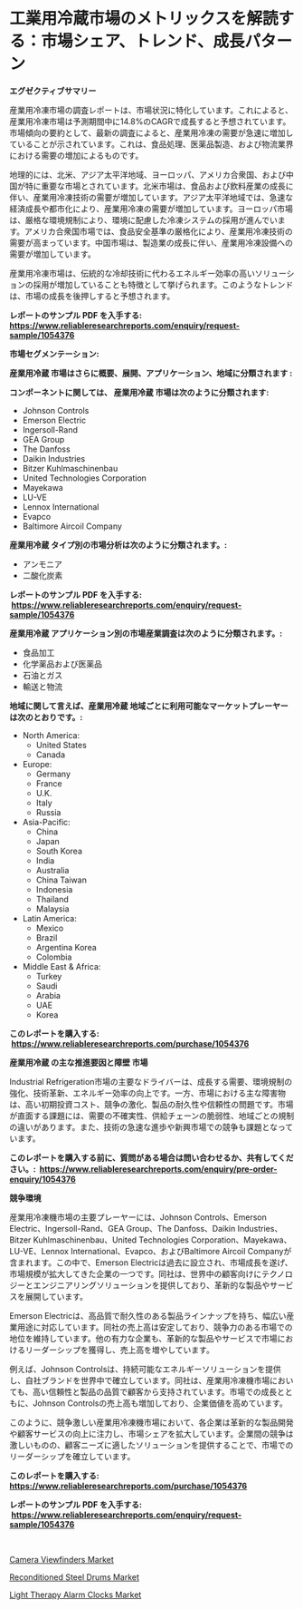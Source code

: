<p><h1>工業用冷蔵市場のメトリックスを解読する：市場シェア、トレンド、成長パターン</h1></p><p><strong>エグゼクティブサマリー</strong></p>
<p><p>産業用冷凍市場の調査レポートは、市場状況に特化しています。これによると、産業用冷凍市場は予測期間中に14.8%のCAGRで成長すると予想されています。市場傾向の要約として、最新の調査によると、産業用冷凍の需要が急速に増加していることが示されています。これは、食品処理、医薬品製造、および物流業界における需要の増加によるものです。</p><p>地理的には、北米、アジア太平洋地域、ヨーロッパ、アメリカ合衆国、および中国が特に重要な市場とされています。北米市場は、食品および飲料産業の成長に伴い、産業用冷凍技術の需要が増加しています。アジア太平洋地域では、急速な経済成長や都市化により、産業用冷凍の需要が増加しています。ヨーロッパ市場は、厳格な環境規制により、環境に配慮した冷凍システムの採用が進んでいます。アメリカ合衆国市場では、食品安全基準の厳格化により、産業用冷凍技術の需要が高まっています。中国市場は、製造業の成長に伴い、産業用冷凍設備への需要が増加しています。</p><p>産業用冷凍市場は、伝統的な冷却技術に代わるエネルギー効率の高いソリューションの採用が増加していることも特徴として挙げられます。このようなトレンドは、市場の成長を後押しすると予想されます。</p></p>
<p><strong>レポートのサンプル PDF を入手する: <a href="https://www.reliableresearchreports.com/enquiry/request-sample/1054376">https://www.reliableresearchreports.com/enquiry/request-sample/1054376</a></strong></p>
<p><strong>市場セグメンテーション:</strong></p>
<p><strong> 産業用冷蔵 市場はさらに概要、展開、アプリケーション、地域に分類されます :</strong></p>
<p><strong>コンポーネントに関しては、 産業用冷蔵 市場は次のように分類されます: &nbsp;</strong></p>
<p><ul><li>Johnson Controls</li><li>Emerson Electric</li><li>Ingersoll-Rand</li><li>GEA Group</li><li>The Danfoss</li><li>Daikin Industries</li><li>Bitzer Kuhlmaschinenbau</li><li>United Technologies Corporation</li><li>Mayekawa</li><li>LU-VE</li><li>Lennox International</li><li>Evapco</li><li>Baltimore Aircoil Company</li></ul></p>
<p><strong> 産業用冷蔵 タイプ別の市場分析は次のように分類されます。:</strong></p>
<p><ul><li>アンモニア</li><li>二酸化炭素</li></ul></p>
<p><strong>レポートのサンプル PDF を入手する: &nbsp;<a href="https://www.reliableresearchreports.com/enquiry/request-sample/1054376">https://www.reliableresearchreports.com/enquiry/request-sample/1054376</a></strong></p>
<p><strong> 産業用冷蔵 アプリケーション別の市場産業調査は次のように分類されます。:</strong></p>
<p><ul><li>食品加工</li><li>化学薬品および医薬品</li><li>石油とガス</li><li>輸送と物流</li></ul></p>
<p><strong>地域に関して言えば、産業用冷蔵 地域ごとに利用可能なマーケットプレーヤーは次のとおりです。:</strong></p>
<p><ul>
    <li>
        North America:
        <ul>
            <li>United States</li>
            <li>Canada</li>
        </ul>
    </li>
    <li>
        Europe:
        <ul>
            <li>Germany</li>
            <li>France</li>
            <li>U.K.</li>
            <li>Italy</li>
            <li>Russia</li>
        </ul>
    </li>
    <li>
        Asia-Pacific:
        <ul>
            <li>China</li>
            <li>Japan</li>
            <li>South Korea</li>
            <li>India</li>
            <li>Australia</li>
            <li>China Taiwan</li>
            <li>Indonesia</li>
            <li>Thailand</li>
            <li>Malaysia</li>
        </ul>
    </li>
    <li>
        Latin America:
        <ul>
            <li>Mexico</li>
            <li>Brazil</li>
            <li>Argentina Korea</li>
            <li>Colombia</li>
        </ul>
    </li>
    <li>
        Middle East & Africa:
        <ul>
            <li>Turkey</li>
            <li>Saudi</li>
            <li>Arabia</li>
            <li>UAE</li>
            <li>Korea</li>
        </ul>
    </li>
    </ul></p>
<p><strong>このレポートを購入する: &nbsp;<a href="https://www.reliableresearchreports.com/purchase/1054376">https://www.reliableresearchreports.com/purchase/1054376</a></strong></p>
<p><strong>産業用冷蔵 の主な推進要因と障壁 市場</strong></p>
<p><p>Industrial Refrigeration市場の主要なドライバーは、成長する需要、環境規制の強化、技術革新、エネルギー効率の向上です。一方、市場における主な障害物は、高い初期投資コスト、競争の激化、製品の耐久性や信頼性の問題です。市場が直面する課題には、需要の不確実性、供給チェーンの脆弱性、地域ごとの規制の違いがあります。また、技術の急速な進歩や新興市場での競争も課題となっています。</p></p>
<p><strong>このレポートを購入する前に、質問がある場合は問い合わせるか、共有してください。:&nbsp; <a href="https://www.reliableresearchreports.com/enquiry/pre-order-enquiry/1054376">https://www.reliableresearchreports.com/enquiry/pre-order-enquiry/1054376</a></strong></p>
<p><strong>競争環境</strong></p>
<p><p>産業用冷凍機市場の主要プレーヤーには、Johnson Controls、Emerson Electric、Ingersoll-Rand、GEA Group、The Danfoss、Daikin Industries、Bitzer Kuhlmaschinenbau、United Technologies Corporation、Mayekawa、LU-VE、Lennox International、Evapco、およびBaltimore Aircoil Companyが含まれます。この中で、Emerson Electricは過去に設立され、市場成長を遂げ、市場規模が拡大してきた企業の一つです。同社は、世界中の顧客向けにテクノロジーとエンジニアリングソリューションを提供しており、革新的な製品やサービスを展開しています。</p><p>Emerson Electricは、高品質で耐久性のある製品ラインナップを持ち、幅広い産業用途に対応しています。同社の売上高は安定しており、競争力のある市場での地位を維持しています。他の有力な企業も、革新的な製品やサービスで市場におけるリーダーシップを獲得し、売上高を増やしています。</p><p>例えば、Johnson Controlsは、持続可能なエネルギーソリューションを提供し、自社ブランドを世界中で確立しています。同社は、産業用冷凍機市場においても、高い信頼性と製品の品質で顧客から支持されています。市場での成長とともに、Johnson Controlsの売上高も増加しており、企業価値を高めています。</p><p>このように、競争激しい産業用冷凍機市場において、各企業は革新的な製品開発や顧客サービスの向上に注力し、市場シェアを拡大しています。企業間の競争は激しいものの、顧客ニーズに適したソリューションを提供することで、市場でのリーダーシップを確立しています。</p></p>
<p><strong>このレポートを購入する: &nbsp; <a href="https://www.reliableresearchreports.com/purchase/1054376">https://www.reliableresearchreports.com/purchase/1054376</a></strong></p>
<p><strong>レポートのサンプル PDF を入手する: &nbsp;<a href="https://www.reliableresearchreports.com/enquiry/request-sample/1054376">https://www.reliableresearchreports.com/enquiry/request-sample/1054376</a></strong><strong></strong></p>
<p>&nbsp;</p>
<p><p><a href="https://github.com/sonuprakash1/Market-Research-Report-List-1/blob/main/camera-viewfinders-market.md">Camera Viewfinders Market</a></p><p><a href="https://github.com/PeterParrish5/Market-Research-Report-List-4/blob/main/reconditioned-steel-drums-market.md">Reconditioned Steel Drums Market</a></p><p><a href="https://github.com/Whitneyboyettebo9kiw7yr13/Market-Research-Report-List-1/blob/main/light-therapy-alarm-clocks-market.md">Light Therapy Alarm Clocks Market</a></p></p>